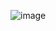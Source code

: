 ![image](https://github.com/Arsalan-ibrahimi/Components-Library/assets/165723372/19da16dc-f628-40ba-823b-7b1b09539900)
